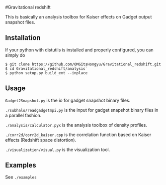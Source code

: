 #Gravitational redshift

This is basically an analysis toolbox for Kaiser effects on Gadget output snapshot files.

## Installation

If your python with distutils is installed and properly configured, you can simply do

```
$ git clone https://github.com/OMGitsHongyu/Gravitational_redshift.git
$ cd Gravitational_redshift/analysis`
$ python setup.py build_ext --inplace
```

## Usage

`Gadget2Snapshot.py` is the io for gadget snapshot binary files.

`./subhalo/readgadgetmpi.py` is the input for gadget snapshot binary files in a parallel fashion.

`./analysis/calculator.pyx` is the analysis toolbox of density profiles.

`./corr2d/corr2d_kaiser.cpp` is the correlation function based on Kaiser effects (Redshift space distortion).

`./visualization/visual.py` is the visualization tool.

## Examples

See `./examples`
